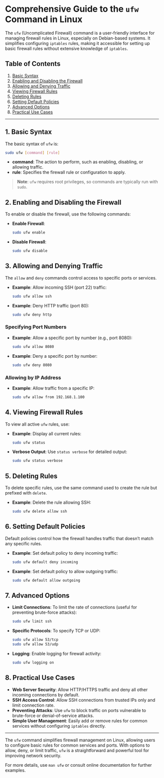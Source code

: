 
# Comprehensive Guide to the `ufw` Command in Linux

The `ufw` (Uncomplicated Firewall) command is a user-friendly interface for managing firewall rules in Linux, especially on Debian-based systems. It simplifies configuring `iptables` rules, making it accessible for setting up basic firewall rules without extensive knowledge of `iptables`.

## Table of Contents
1. [Basic Syntax](#basic-syntax)
2. [Enabling and Disabling the Firewall](#enabling-and-disabling-the-firewall)
3. [Allowing and Denying Traffic](#allowing-and-denying-traffic)
4. [Viewing Firewall Rules](#viewing-firewall-rules)
5. [Deleting Rules](#deleting-rules)
6. [Setting Default Policies](#setting-default-policies)
7. [Advanced Options](#advanced-options)
8. [Practical Use Cases](#practical-use-cases)

---

## 1. Basic Syntax

The basic syntax of `ufw` is:
```bash
sudo ufw [command] [rule]
```
- **command**: The action to perform, such as enabling, disabling, or allowing traffic.
- **rule**: Specifies the firewall rule or configuration to apply.

> **Note**: `ufw` requires root privileges, so commands are typically run with `sudo`.

## 2. Enabling and Disabling the Firewall

To enable or disable the firewall, use the following commands:

- **Enable Firewall**:
  ```bash
  sudo ufw enable
  ```
- **Disable Firewall**:
  ```bash
  sudo ufw disable
  ```

## 3. Allowing and Denying Traffic

The `allow` and `deny` commands control access to specific ports or services.

- **Example**: Allow incoming SSH (port 22) traffic:
  ```bash
  sudo ufw allow ssh
  ```
- **Example**: Deny HTTP traffic (port 80):
  ```bash
  sudo ufw deny http
  ```

### Specifying Port Numbers
- **Example**: Allow a specific port by number (e.g., port 8080):
  ```bash
  sudo ufw allow 8080
  ```
- **Example**: Deny a specific port by number:
  ```bash
  sudo ufw deny 8080
  ```

### Allowing by IP Address
- **Example**: Allow traffic from a specific IP:
  ```bash
  sudo ufw allow from 192.168.1.100
  ```

## 4. Viewing Firewall Rules

To view all active `ufw` rules, use:

- **Example**: Display all current rules:
  ```bash
  sudo ufw status
  ```
- **Verbose Output**: Use `status verbose` for detailed output:
  ```bash
  sudo ufw status verbose
  ```

## 5. Deleting Rules

To delete specific rules, use the same command used to create the rule but prefixed with `delete`.

- **Example**: Delete the rule allowing SSH:
  ```bash
  sudo ufw delete allow ssh
  ```

## 6. Setting Default Policies

Default policies control how the firewall handles traffic that doesn’t match any specific rules.

- **Example**: Set default policy to deny incoming traffic:
  ```bash
  sudo ufw default deny incoming
  ```
- **Example**: Set default policy to allow outgoing traffic:
  ```bash
  sudo ufw default allow outgoing
  ```

## 7. Advanced Options

- **Limit Connections**: To limit the rate of connections (useful for preventing brute-force attacks):
  ```bash
  sudo ufw limit ssh
  ```
- **Specific Protocols**: To specify TCP or UDP:
  ```bash
  sudo ufw allow 53/tcp
  sudo ufw allow 53/udp
  ```
- **Logging**: Enable logging for firewall activity:
  ```bash
  sudo ufw logging on
  ```

## 8. Practical Use Cases

- **Web Server Security**: Allow HTTP/HTTPS traffic and deny all other incoming connections by default.
- **SSH Access Control**: Allow SSH connections from trusted IPs only and limit connection rate.
- **Preventing Attacks**: Use `ufw` to block traffic on ports vulnerable to brute-force or denial-of-service attacks.
- **Simple User Management**: Easily add or remove rules for common services without configuring `iptables` directly.

---

The `ufw` command simplifies firewall management on Linux, allowing users to configure basic rules for common services and ports. With options to allow, deny, or limit traffic, `ufw` is a straightforward and powerful tool for improving network security.

For more details, use `man ufw` or consult online documentation for further examples.
